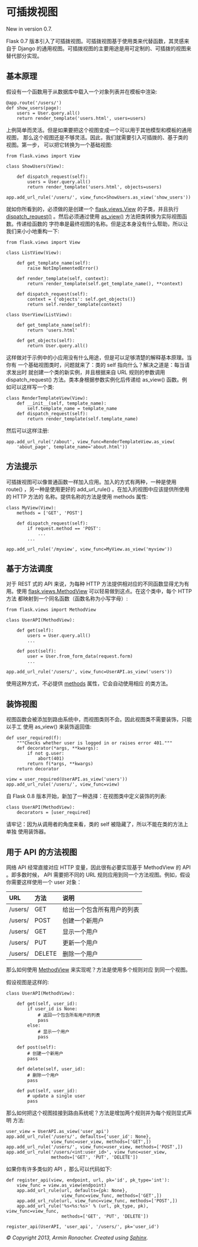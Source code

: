 # 可插拨视图

New in version 0.7.

Flask 0.7 版本引入了可插拨视图。可插拨视图基于使用类来代替函数，其灵感来自于 Django 的通用视图。可插拨视图的主要用途是用可定制的、可插拨的视图来替代部分实现。

## 基本原理

假设有一个函数用于从数据库中载入一个对象列表并在模板中渲染:

```
@app.route('/users/')
def show_users(page):
    users = User.query.all()
    return render_template('users.html', users=users)
```

上例简单而灵活。但是如果要把这个视图变成一个可以用于其他模型和模板的通用视图， 那么这个视图还是不够灵活。因此，我们就需要引入可插拨的、基于类的视图。第一步， 可以把它转换为一个基础视图:

```
from flask.views import View

class ShowUsers(View):

    def dispatch_request(self):
        users = User.query.all()
        return render_template('users.html', objects=users)

app.add_url_rule('/users/', view_func=ShowUsers.as_view('show_users'))
```

就如你所看到的，必须做的是创建一个 [flask.views.View](http://dormousehole.readthedocs.org/en/latest/api.html#flask.views.View) 的子类，并且执行 [dispatch_request()](http://dormousehole.readthedocs.org/en/latest/api.html#flask.views.View.dispatch_request) 。然后必须通过使用 [as_view()](http://dormousehole.readthedocs.org/en/latest/api.html#flask.views.View.as_view) 方法把类转换为实际视图函数。传递给函数的 字符串是最终视图的名称。但是这本身没有什么帮助，所以让我们来小小地重构一下:

```
from flask.views import View

class ListView(View):

    def get_template_name(self):
        raise NotImplementedError()

    def render_template(self, context):
        return render_template(self.get_template_name(), **context)

    def dispatch_request(self):
        context = {'objects': self.get_objects()}
        return self.render_template(context)

class UserView(ListView):

    def get_template_name(self):
        return 'users.html'

    def get_objects(self):
        return User.query.all()
```

这样做对于示例中的小应用没有什么用途，但是可以足够清楚的解释基本原理。当你有 一个基础视图类时，问题就来了：类的 self 指向什么？解决之道是：每当请求发出时 就创建一个类的新实例，并且根据来自 URL 规则的参数调用 dispatch_request() 方法。类本身根据参数实例化后传递给 as_view() 函数。例如可以这样写一个类:

```
class RenderTemplateView(View):
    def __init__(self, template_name):
        self.template_name = template_name
    def dispatch_request(self):
        return render_template(self.template_name)
```

然后可以这样注册:

```
app.add_url_rule('/about', view_func=RenderTemplateView.as_view(
    'about_page', template_name='about.html'))
```

## 方法提示

可插拨视图可以像普通函数一样加入应用。加入的方式有两种，一种是使用 route() ，另一种是使用更好的 add_url_rule() 。在加入的视图中应该提供所使用的 HTTP 方法的 名称。提供名称的方法是使用 methods 属性:

```
class MyView(View):
    methods = ['GET', 'POST']

    def dispatch_request(self):
        if request.method == 'POST':
            ...
        ...

app.add_url_rule('/myview', view_func=MyView.as_view('myview'))
```

## 基于方法调度

对于 REST 式的 API 来说，为每种 HTTP 方法提供相对应的不同函数显得尤为有用。使用 [flask.views.MethodView](http://dormousehole.readthedocs.org/en/latest/api.html#flask.views.MethodView) 可以轻易做到这点。在这个类中，每个 HTTP 方法 都映射到一个同名函数（函数名称为小写字母）:

```
from flask.views import MethodView

class UserAPI(MethodView):

    def get(self):
        users = User.query.all()
        ...

    def post(self):
        user = User.from_form_data(request.form)
        ...

app.add_url_rule('/users/', view_func=UserAPI.as_view('users'))
```

使用这种方式，不必提供 [methods](http://dormousehole.readthedocs.org/en/latest/api.html#flask.views.View.methods) 属性，它会自动使用相应 的类方法。

## 装饰视图

视图函数会被添加到路由系统中，而视图类则不会。因此视图类不需要装饰，只能以手工 使用 as_view() 来装饰返回值:

```
def user_required(f):
    """Checks whether user is logged in or raises error 401."""
    def decorator(*args, **kwargs):
        if not g.user:
            abort(401)
        return f(*args, **kwargs)
    return decorator

view = user_required(UserAPI.as_view('users'))
app.add_url_rule('/users/', view_func=view)
```

自 Flask 0.8 版本开始，新加了一种选择：在视图类中定义装饰的列表:

```
class UserAPI(MethodView):
    decorators = [user_required]
```

请牢记：因为从调用者的角度来看，类的 self 被隐藏了，所以不能在类的方法上单独 使用装饰器。

## 用于 API 的方法视图

网络 API 经常直接对应 HTTP 变量，因此很有必要实现基于 MethodView 的 API 。即多数时候， API 需要把不同的 URL 规则应用到同一个方法视图。例如，假设你需要这样使用一个 user 对象：

|URL|	方法|	说明|
|:----|:---  |:---  |
|/users/	|GET|	给出一个包含所有用户的列表|
|/users/	|POST|	创建一个新用户|
|/users/<id>	|GET	|显示一个用户|
|/users/<id>	|PUT	|更新一个用户|
|/users/<id>	|DELETE	|删除一个用户|
那么如何使用 [MethodView](http://dormousehole.readthedocs.org/en/latest/api.html#flask.views.MethodView) 来实现呢？方法是使用多个规则对应 到同一个视图。

假设视图是这样的:

```
class UserAPI(MethodView):

    def get(self, user_id):
        if user_id is None:
            # 返回一个包含所有用户的列表
            pass
        else:
            # 显示一个用户
            pass

    def post(self):
        # 创建一个新用户
        pass

    def delete(self, user_id):
        # 删除一个用户
        pass

    def put(self, user_id):
        # update a single user
        pass
```

那么如何把这个视图挂接到路由系统呢？方法是增加两个规则并为每个规则显式声明 方法:

```
user_view = UserAPI.as_view('user_api')
app.add_url_rule('/users/', defaults={'user_id': None},
                 view_func=user_view, methods=['GET',])
app.add_url_rule('/users/', view_func=user_view, methods=['POST',])
app.add_url_rule('/users/<int:user_id>', view_func=user_view,
                 methods=['GET', 'PUT', 'DELETE'])
```

如果你有许多类似的 API ，那么可以代码如下:

```
def register_api(view, endpoint, url, pk='id', pk_type='int'):
    view_func = view.as_view(endpoint)
    app.add_url_rule(url, defaults={pk: None},
                     view_func=view_func, methods=['GET',])
    app.add_url_rule(url, view_func=view_func, methods=['POST',])
    app.add_url_rule('%s<%s:%s>' % (url, pk_type, pk), view_func=view_func,
                     methods=['GET', 'PUT', 'DELETE'])

register_api(UserAPI, 'user_api', '/users/', pk='user_id')
```

*© Copyright 2013, Armin Ronacher. Created using [Sphinx](http://sphinx.pocoo.org/).*
